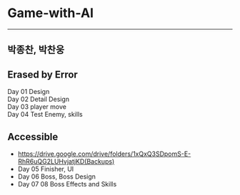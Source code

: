 # Game-with-AI
---
박종찬, 박찬웅
---

Erased by Error
---

Day 01 Design<br>
Day 02 Detail Design<br>
Day 03 player move<br>
Day 04 Test Enemy, skills<br>

Accessible<br>
---


  - https://drive.google.com/drive/folders/1xQxQ3SDpomS-E-RhR6uQG2LUHvjatjKD(Backups)
  - Day 05 Finisher, UI<br>
  - Day 06 Boss, Boss Design<br>
  - Day 07 08 Boss Effects and Skills<br> 
